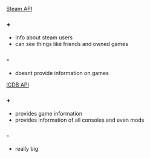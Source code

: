 [Steam API](https://partner.steamgames.com/doc/home)

### +
+ Info about steam users
+ can see things like friends and owned games

### -
- doesnt provide information on games

[IGDB API](https://api-docs.igdb.com/#getting-started)

### +
+ provides game information
+ provides information of all consoles and even mods

### -
- really big
